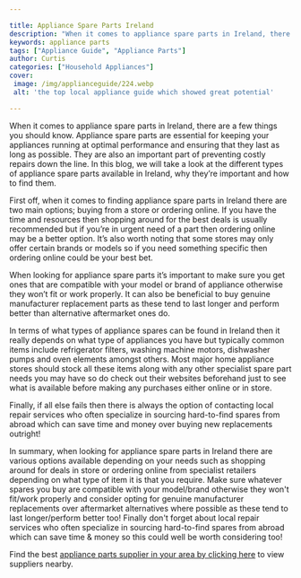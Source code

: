 ```yaml
---

title: Appliance Spare Parts Ireland
description: "When it comes to appliance spare parts in Ireland, there are a few things you should know. Appliance spare parts are essential for...check it out to learn"
keywords: appliance parts
tags: ["Appliance Guide", "Appliance Parts"]
author: Curtis
categories: ["Household Appliances"]
cover: 
 image: /img/applianceguide/224.webp
 alt: 'the top local appliance guide which showed great potential'

---
```


When it comes to appliance spare parts in Ireland, there are a few things you should know. Appliance spare parts are essential for keeping your appliances running at optimal performance and ensuring that they last as long as possible. They are also an important part of preventing costly repairs down the line. In this blog, we will take a look at the different types of appliance spare parts available in Ireland, why they’re important and how to find them. 

First off, when it comes to finding appliance spare parts in Ireland there are two main options; buying from a store or ordering online. If you have the time and resources then shopping around for the best deals is usually recommended but if you’re in urgent need of a part then ordering online may be a better option. It’s also worth noting that some stores may only offer certain brands or models so if you need something specific then ordering online could be your best bet. 

When looking for appliance spare parts it’s important to make sure you get ones that are compatible with your model or brand of appliance otherwise they won’t fit or work properly. It can also be beneficial to buy genuine manufacturer replacement parts as these tend to last longer and perform better than alternative aftermarket ones do. 

In terms of what types of appliance spares can be found in Ireland then it really depends on what type of appliances you have but typically common items include refrigerator filters, washing machine motors, dishwasher pumps and oven elements amongst others. Most major home appliance stores should stock all these items along with any other specialist spare part needs you may have so do check out their websites beforehand just to see what is available before making any purchases either online or in store. 

Finally, if all else fails then there is always the option of contacting local repair services who often specialize in sourcing hard-to-find spares from abroad which can save time and money over buying new replacements outright! 

In summary, when looking for appliance spare parts in Ireland there are various options available depending on your needs such as shopping around for deals in store or ordering online from specialist retailers depending on what type of item it is that you require. Make sure whatever spares you buy are compatible with your model/brand otherwise they won't fit/work properly and consider opting for genuine manufacturer replacements over aftermarket alternatives where possible as these tend to last longer/perform better too! Finally don't forget about local repair services who often specialize in sourcing hard-to-find spares from abroad which can save time & money so this could well be worth considering too!

Find the best <a href="/pages/appliance-parts-suppliers/">appliance parts supplier in your area by clicking here</a> to view suppliers nearby.
